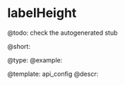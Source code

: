labelHeight
=============

@todo:
	check the autogenerated stub


@short:
	

@type: 
@example:


@template:	api_config
@descr:


